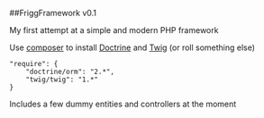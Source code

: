 ##FriggFramework v0.1

My first attempt at a simple and modern PHP framework

Use [composer](http://getcomposer.org/) to install [Doctrine](https://github.com/doctrine/doctrine2) and [Twig](https://github.com/fabpot/Twig) (or roll something else)

    "require": {
        "doctrine/orm": "2.*",
        "twig/twig": "1.*"
    }

Includes a few dummy entities and controllers at the moment